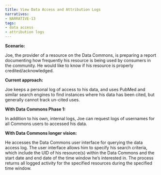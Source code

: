 ```yaml
---
title: View Data Access and Attribution Logs
narratives:
- NARRATIVE-13
tags:
- data access
- attribution logs
---
```

**Scenario:**

Joe, the provider of a resource on the Data Commons, is preparing a report documenting how frequently his resource is being used by consumers in the community. He would like to know if his resource is properly credited/acknowledged.

**Current approach:**

Joe keeps a personal log of access to his data, and uses PubMed and similar search engines to find instances where his data has been cited, but generally cannot track un-cited uses.

**With Data Commons Phase 1:**

In addition to his own, internal logs, Joe can request logs of usernames for all Commons users to accessed his data.

**With Data Commons longer vision:**

 He accesses the Data Commons user interface for querying the data access log. The user interface allows him to specify his search criteria, which include the UID of his resource(s) within the Data Commons and the start date and end date of the time window he’s interested in. The process returns all logged activity for the specified resources during the specified time window.